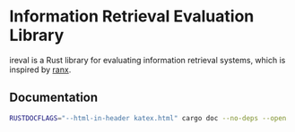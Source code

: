 # Information Retrieval Evaluation Library

ireval is a Rust library for evaluating information retrieval systems,
which is inspired by [ranx](https://github.com/AmenRa/ranx).

## Documentation

```sh
RUSTDOCFLAGS="--html-in-header katex.html" cargo doc --no-deps --open
```
